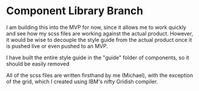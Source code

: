 # Component Library Branch

I am building this into the MVP for now, since it allows me to work quickly and see how my scss files are working against the actual product. However, it would be wise to decouple the style guide from the actual product once it is pushed live or even pushed to an MVP.

I have built the entire style guide in the "guide" folder of components, so it should be easily removed

All of the scss files are written firsthand by me (Michael), with the exception of the grid, which I created using IBM's nifty Gridish compiler.
